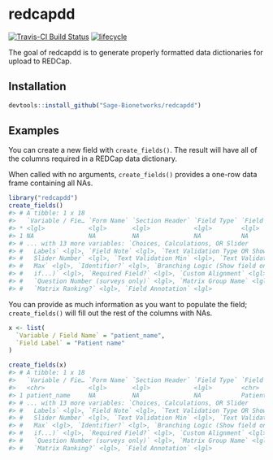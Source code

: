 
<!-- README.md is generated from README.Rmd. Please edit that file -->

# redcapdd

[![Travis-CI Build
Status](https://travis-ci.org/Sage-Bionetworks/redcapdd.svg?branch=master)](https://travis-ci.org/Sage-Bionetworks/redcapdd)
[![lifecycle](https://img.shields.io/badge/lifecycle-experimental-orange.svg)](https://www.tidyverse.org/lifecycle/#experimental)

The goal of redcapdd is to generate properly formatted data dictionaries
for upload to REDCap.

## Installation

``` r
devtools::install_github("Sage-Bionetworks/redcapdd")
```

## Examples

You can create a new field with `create_fields()`. The result will have
all of the columns required in a REDCap data dictionary.

When called with no arguments, `create_fields()` provides a one-row data
frame containing all NAs.

``` r
library("redcapdd")
create_fields()
#> # A tibble: 1 x 18
#>   `Variable / Fie… `Form Name` `Section Header` `Field Type` `Field Label`
#> * <lgl>            <lgl>       <lgl>            <lgl>        <lgl>        
#> 1 NA               NA          NA               NA           NA           
#> # ... with 13 more variables: `Choices, Calculations, OR Slider
#> #   Labels` <lgl>, `Field Note` <lgl>, `Text Validation Type OR Show
#> #   Slider Number` <lgl>, `Text Validation Min` <lgl>, `Text Validation
#> #   Max` <lgl>, `Identifier?` <lgl>, `Branching Logic (Show field only
#> #   if...)` <lgl>, `Required Field?` <lgl>, `Custom Alignment` <lgl>,
#> #   `Question Number (surveys only)` <lgl>, `Matrix Group Name` <lgl>,
#> #   `Matrix Ranking?` <lgl>, `Field Annotation` <lgl>
```

You can provide as much information as you want to populate the field;
`create_fields()` will fill out the rest of the columns with NAs.

``` r
x <- list(
  `Variable / Field Name` = "patient_name",
  `Field Label` = "Patient name"
)

create_fields(x)
#> # A tibble: 1 x 18
#>   `Variable / Fie… `Form Name` `Section Header` `Field Type` `Field Label`
#>   <chr>            <lgl>       <lgl>            <lgl>        <chr>        
#> 1 patient_name     NA          NA               NA           Patient name 
#> # ... with 13 more variables: `Choices, Calculations, OR Slider
#> #   Labels` <lgl>, `Field Note` <lgl>, `Text Validation Type OR Show
#> #   Slider Number` <lgl>, `Text Validation Min` <lgl>, `Text Validation
#> #   Max` <lgl>, `Identifier?` <lgl>, `Branching Logic (Show field only
#> #   if...)` <lgl>, `Required Field?` <lgl>, `Custom Alignment` <lgl>,
#> #   `Question Number (surveys only)` <lgl>, `Matrix Group Name` <lgl>,
#> #   `Matrix Ranking?` <lgl>, `Field Annotation` <lgl>
```
